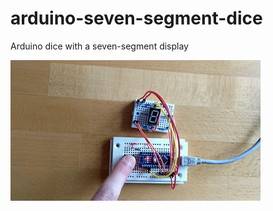 # arduino-seven-segment-dice
Arduino dice with a seven-segment display

![seven-segment dice in action](https://github.com/ursteiner/arduino-seven-segment-dice/blob/master/seven-segment-dice.gif)
